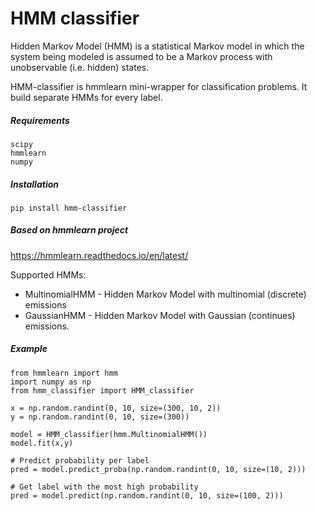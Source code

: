 # HMM classifier

Hidden Markov Model (HMM) is a statistical Markov model 
in which the system being modeled is assumed to be a 
Markov process with unobservable (i.e. hidden) states. 

HMM-classifier is hmmlearn mini-wrapper 
for classification problems. It build separate HMMs for 
every label. 

##### Requirements 
```
scipy
hmmlearn
numpy
```
##### Installation 
```
pip install hmm-classifier
```

##### Based on hmmlearn project
https://hmmlearn.readthedocs.io/en/latest/

Supported HMMs:
* MultinomialHMM - Hidden Markov Model with multinomial 
(discrete) emissions
* GaussianHMM - Hidden Markov Model with 
Gaussian (continues) emissions.
 

##### Example
```
from hmmlearn import hmm
import numpy as np
from hmm_classifier import HMM_classifier

x = np.random.randint(0, 10, size=(300, 10, 2))
y = np.random.randint(0, 10, size=(300))

model = HMM_classifier(hmm.MultinomialHMM())
model.fit(x,y)

# Predict probability per label
pred = model.predict_proba(np.random.randint(0, 10, size=(10, 2)))

# Get label with the most high probability
pred = model.predict(np.random.randint(0, 10, size=(100, 2)))
```


